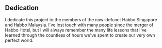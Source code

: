 <!-- Dedication  -->

<h2>Dedication</h2>

I dedicate this project to the members of the now-defunct Habbo Singapore and Habbo Malaysia. I've lost touch with many people since the merger of Habbo Hotel, but I will always remember the many life lessons that I've learned through the countless of hours we've spent to create our very own perfect world.

